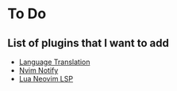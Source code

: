 # To Do

## List of plugins that I want to add

- [Language Translation](https://github.com/potamides/pantran.nvim)
- [Nvim Notify](https://github.com/rcarriga/nvim-notify)
- [Lua Neovim LSP](https://github.com/folke/lazydev.nvim)
